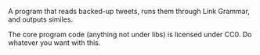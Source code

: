 A program that reads backed-up tweets, runs them through Link Grammar, and outputs similes.

The core program code (anything not under libs) is licensed under CC0. Do whatever you want with this.
